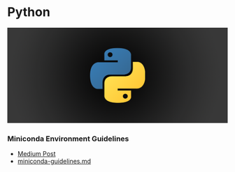 # Python

<p align="center">
  <img src="metadata/python.png">
</p> 


### Miniconda Environment Guidelines 
- [Medium Post](https://codenamewei.medium.com/ctrl-c-ctrl-v-replicating-data-science-conda-environment-c190ad0d93fd)
- [miniconda-guidelines.md](https://github.com/codenamewei/pydata-science-env/blob/main/miniconda-guidelines.md)
